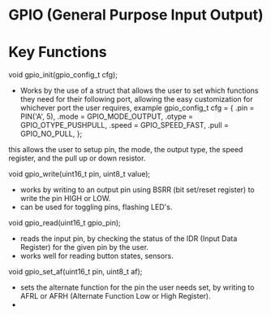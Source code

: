 # GPIO (General Purpose Input Output)

# Key Functions
void gpio_init(gpio_config_t cfg);
- Works by the use of a struct that allows the user to set which functions they need for their following port, allowing the easy customization for whichever port the user requires,
example gpio_config_t cfg = {
  .pin = PIN('A', 5),
  .mode = GPIO_MODE_OUTPUT,
  .otype = GPIO_OTYPE_PUSHPULL,
  .speed = GPIO_SPEED_FAST,
  .pull = GPIO_NO_PULL,
};

this allows the user to setup pin, the mode, the output type, the speed register, and the pull up or down resistor.

void gpio_write(uint16_t pin, uint8_t value);
- works by writing to an output pin using BSRR (bit set/reset register) to write the pin HIGH or LOW.
- can be used for toggling pins, flashing LED's.

void gpio_read(uint16_t gpio_pin);
- reads the input pin, by checking the status of the IDR (Input Data Register) for the given pin by the user.
- works well for reading button states, sensors.

void gpio_set_af(uint16_t pin, uint8_t af);
- sets the alternate function for the pin the user needs set, by writing to AFRL or AFRH (Alternate Function Low or High Register).
- 
